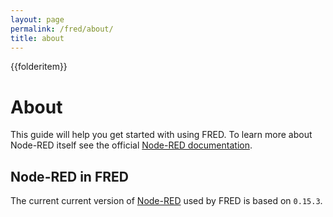 ```yaml
---
layout: page
permalink: /fred/about/
title: about
---
```


{{folderitem}}
# About

This guide will help you get started with using FRED.  To learn more about Node-RED itself see the official [Node-RED documentation](http://nodered.org).

## Node-RED in FRED

The current current version of [Node-RED](https://nodered.org) used by FRED is based on `0.15.3`.